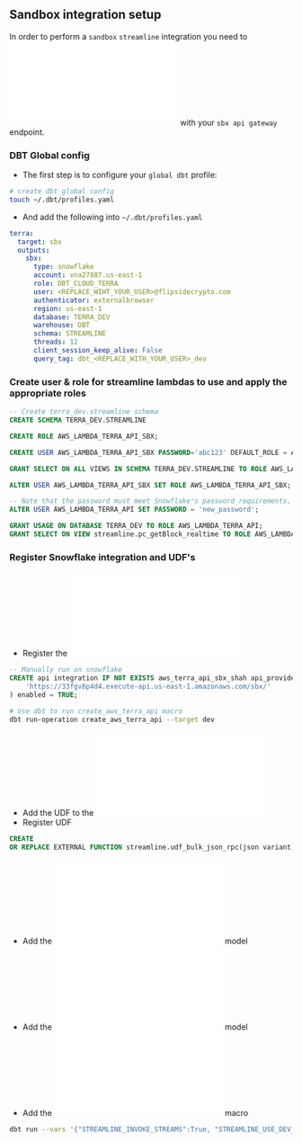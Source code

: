 ## Sandbox integration setup

In order to perform a `sandbox` `streamline` integration you need to ![register](./macros/streamline/api_integrations.sql) with your `sbx api gateway` endpoint. 

### DBT Global config
- The first step is to configure your `global dbt` profile:

```zsh
# create dbt global config
touch ~/.dbt/profiles.yaml 
```

- And add the following into `~/.dbt/profiles.yaml`

```yaml
terra:
  target: sbx
  outputs:
    sbx:
      type: snowflake
      account: vna27887.us-east-1
      role: DBT_CLOUD_TERRA 
      user: <REPLACE_WIHT_YOUR_USER>@flipsidecrypto.com
      authenticator: externalbrowser
      region: us-east-1
      database: TERRA_DEV
      warehouse: DBT
      schema: STREAMLINE
      threads: 12
      client_session_keep_alive: False
      query_tag: dbt_<REPLACE_WITH_YOUR_USER>_dev
```

### Create user & role for streamline lambdas to use and apply the appropriate roles

```sql
-- Create terra_dev.streamline schema  
CREATE SCHEMA TERRA_DEV.STREAMLINE

CREATE ROLE AWS_LAMBDA_TERRA_API_SBX;

CREATE USER AWS_LAMBDA_TERRA_API_SBX PASSWORD='abc123' DEFAULT_ROLE = AWS_LAMBDA_TERRA_API_SBX MUST_CHANGE_PASSWORD = TRUE;

GRANT SELECT ON ALL VIEWS IN SCHEMA TERRA_DEV.STREAMLINE TO ROLE AWS_LAMBDA_TERRA_API_SBX;

ALTER USER AWS_LAMBDA_TERRA_API_SBX SET ROLE AWS_LAMBDA_TERRA_API_SBX;

-- Note that the password must meet Snowflake's password requirements, which include a minimum length of 8 characters, at least one uppercase letter, at least one lowercase letter, and at least one number or special character.
ALTER USER AWS_LAMBDA_TERRA_API SET PASSWORD = 'new_password';

GRANT USAGE ON DATABASE TERRA_DEV TO ROLE AWS_LAMBDA_TERRA_API;
GRANT SELECT ON VIEW streamline.pc_getBlock_realtime TO ROLE AWS_LAMBDA_TERRA_API;
```
### Register Snowflake integration and UDF's

- Register the ![snowflake api integration](/macros/streamline/api_integrations.sql)

```sql
-- Manually run on snowflake
CREATE api integration IF NOT EXISTS aws_terra_api_sbx_shah api_provider = aws_api_gateway api_aws_role_arn = 'arn:aws:iam::579011195466:role/snowflake-api-terra' api_allowed_prefixes = (
    'https://33fgv8p4d4.execute-api.us-east-1.amazonaws.com/sbx/'
) enabled = TRUE;
```

```zsh
# Use dbt to run create_aws_terra_api macro
dbt run-operation create_aws_terra_api --target dev
```

- Add the UDF to the ![create udfs macro](./macros/create_udfs.sql)
- Register UDF

```sql
CREATE
OR REPLACE EXTERNAL FUNCTION streamline.udf_bulk_json_rpc(json variant) returns text api_integration = aws_terra_api_sbx_shah AS 'https://33fgv8p4d4.execute-api.us-east-1.amazonaws.com/sbx/udf_bulk_json_rpc';
```

- Add the ![_max_block_by_date.sql](_max_block_by_date.sql) model
- Add the ![streamline__blocks](streamline__blocks.sql) model
- Add the ![get_base_table_udft.sql](../../../macros/streamline/get_base_table_udft.sql) macro

```zsh
dbt run --vars '{"STREAMLINE_INVOKE_STREAMS":True, "STREAMLINE_USE_DEV_FOR_EXTERNAL_TABLES": True}' -m 1+models/silver/streamline/realtime/streamline__pc_getBlock_realtime.sql --profile terra --target sbx --profiles-dir ~/.dbt
```